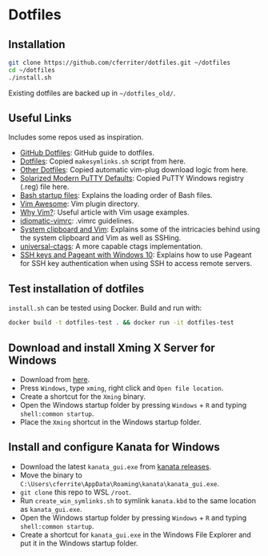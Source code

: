 # Dotfiles

## Installation
``` bash
git clone https://github.com/cferriter/dotfiles.git ~/dotfiles
cd ~/dotfiles
./install.sh
```

Existing dotfiles are backed up in `~/dotfiles_old/`.

## Useful Links
Includes some repos used as inspiration.

- [GitHub Dotfiles](https://dotfiles.github.io/):
  GitHub guide to dotfiles.
- [Dotfiles](https://github.com/michaeljsmalley/dotfiles/blob/master/makesymlinks.sh):
  Copied `makesymlinks.sh` script from here.
- [Other Dotfiles](https://github.com/bndabbs/dotfiles/blob/master/.vimrc):
  Copied automatic vim-plug download logic from here.
- [Solarized Modern PuTTY Defaults](https://github.com/jblaine/solarized-and-modern-putty/blob/master/putty-modern-256color.reg):
  Copied PuTTY Windows registry (.reg) file here.
- [Bash startup files](https://shreevatsa.wordpress.com/2008/03/30/zshbash-startup-files-loading-order-bashrc-zshrc-etc/):
  Explains the loading order of Bash files.
- [Vim Awesome](https://vimawesome.com/):
  Vim plugin directory.
- [Why Vim?](http://www.terminally-incoherent.com/blog/2012/03/21/why-vim/):
  Useful article with Vim usage examples.
- [idiomatic-vimrc](https://github.com/romainl/idiomatic-vimrc.git):
  .vimrc guidelines.
- [System clipboard and Vim](https://vi.stackexchange.com/questions/84/how-can-i-copy-text-to-the-system-clipboard-from-vim):
  Explains some of the intricacies behind using the system clipboard and Vim as
  well as SSHing.
- [universal-ctags](https://github.com/universal-ctags/ctags):
  A more capable ctags implementation.
- [SSH keys and Pageant with Windows 10](https://talesfromthedatacenter.com/2019/12/how-to-automatically-load-pagent-keys-when-windows-10-boots/):
  Explains how to use Pageant for SSH key authentication when using SSH to
  access remote servers.

## Test installation of dotfiles
`install.sh` can be tested using Docker. Build and run with:
``` bash
docker build -t dotfiles-test . && docker run -it dotfiles-test
```

## Download and install Xming X Server for Windows
- Download from [here](https://sourceforge.net/projects/xming/).
- Press `Windows`, type `xming`, right click and `Open file location`.
- Create a shortcut for the `Xming` binary.
- Open the Windows startup folder by pressing `Windows` + `R` and typing
  `shell:common startup`.
- Place the `Xming` shortcut in the Windows startup folder.

## Install and configure Kanata for Windows
- Download the latest `kanata_gui.exe` from [kanata releases](https://github.com/jtroo/kanata/releases).
- Move the binary to `C:\Users\cferrite\AppData\Roaming\kanata\kanata_gui.exe`.
- `git clone` this repo to WSL `/root`.
- Run `create_win_symlinks.sh` to symlink `kanata.kbd` to the same location as
  `kanata_gui.exe`.
- Open the Windows startup folder by pressing `Windows` + `R` and typing
  `shell:common startup`.
- Create a shortcut for `kanata_gui.exe` in the Windows File Explorer and put
  it in the Windows startup folder.
